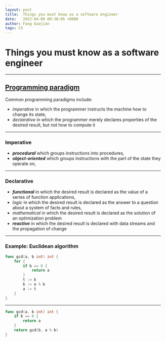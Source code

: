 ```yaml
---
layout: post
title:  Things you must know as a software engineer
date:   2022-04-09 00:30:05 +0800
author: Fang Guojian
tags: CS
---
```


# Things you must know as a software engineer
---
## [Programming paradigm](https://en.wikipedia.org/wiki/Programming_paradigm)

Common programming paradigms include:

- *imperative* in which the programmer instructs the machine how to change its state,
- *declarative* in which the programmer merely declares properties of the desired result, but not how to compute it


---
### Imperative

- ***procedural*** which groups instructions into procedures,
- ***object-oriented*** which groups instructions with the part of the state they operate on,


---
### Declarative

- ***functional*** in which the desired result is declared as the value of a series of function applications,
- *logic* in which the desired result is declared as the answer to a question about a system of facts and rules,
- *mathematical* in which the desired result is declared as the solution of an optimization problem
- ***reactive*** in which the desired result is declared with data streams and the propagation of change
---
### Example: Euclidean algorithm

```go
func gcd(a, b int) int {
    for {
        if b == 0 {
            return a
        }
        t := b
        b := a % b
        a := t
    }
}
```
---
```go
func gcd(a, b int) int {
    if b == 0 {
        return a
    }
    return gcd(b, a % b)
}
```



